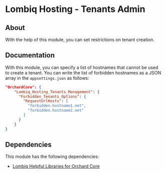 # Lombiq Hosting - Tenants Admin



## About

With the help of this module, you can set restrictions on tenant creation.


## Documentation

With this module, you can specify a list of hostnames that cannot be used to create a tenant.  You can write the list of forbidden hostnames as a JSON array in the `appsettings.json` as follows:

```json
"OrchardCore": {
    "Lombiq_Hosting_Tenants_Management": {
      "Forbidden_Tenants_Options": {
        "RequestUrlHosts": [
          "forbidden.hostname1.net",
          "forbidden.hostname2.net"
        ]
      }
    }  
}
```


## Dependencies 

This module has the following dependencies:

- [Lombiq Helpful Libraries for Orchard Core](https://github.com/Lombiq/Helpful-Libraries)